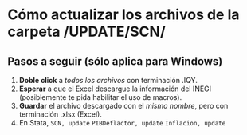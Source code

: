 # Cómo actualizar los archivos de la carpeta /UPDATE/SCN/
## Pasos a seguir (sólo aplica para Windows)
1. **Doble click** a _todos los archivos_ con terminación .IQY.
2. **Esperar** a que el Excel descargue la información del INEGI (posiblemente te pida habilitar el uso de macros).
3. **Guardar** el archivo descargado con el _mismo nombre_, pero con terminación .xlsx (Excel).
4. En Stata, 
`SCN, update` 
`PIBDeflactor, update`
`Inflacion, update` 
